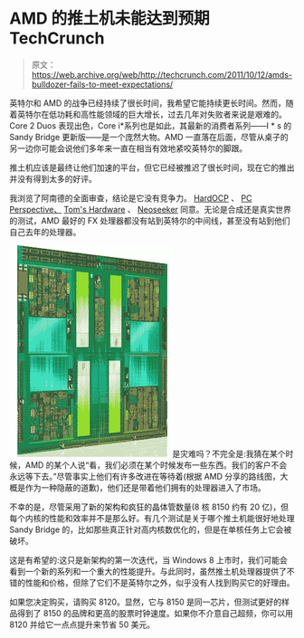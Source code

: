 # AMD 的推土机未能达到预期 TechCrunch

> 原文：<https://web.archive.org/web/http://techcrunch.com/2011/10/12/amds-bulldozer-fails-to-meet-expectations/>

英特尔和 AMD 的战争已经持续了很长时间，我希望它能持续更长时间。然而，随着英特尔在低功耗和高性能领域的巨大增长，过去几年对失败者来说是艰难的。Core 2 Duos 表现出色，Core i*系列也是如此，其最新的消费者系列——I * s 的 Sandy Bridge 更新版——是一个庞然大物。AMD 一直落在后面，尽管从桌子的另一边你可能会说他们多年来一直在相当有效地紧咬英特尔的脚跟。

推土机应该是最终让他们加速的平台，但它已经被推迟了很长时间，现在它的推出并没有得到太多的好评。

我浏览了阿南德的全面审查，结论是它没有竞争力。 [HardOCP](https://web.archive.org/web/20230204180721/http://hardocp.com/article/2011/10/11/amd_bulldozer_fx8150_desktop_performance_review) 、 [PC Perspective、](https://web.archive.org/web/20230204180721/http://www.pcper.com/reviews/Processors/AMD-FX-8150-Processor-Review-Can-Bulldozer-Unearth-AMD-Victory) [Tom's Hardware](https://web.archive.org/web/20230204180721/http://www.tomshardware.com/reviews/fx-8150-zambezi-bulldozer-990fx,3043.html) 、 [Neoseeker](https://web.archive.org/web/20230204180721/http://www.neoseeker.com/Articles/Hardware/Reviews/amd_fx-8150/) 同意。无论是合成还是真实世界的测试，AMD 最好的 FX 处理器都没有站到英特尔的中间线，甚至没有站到他们自己去年的处理器。

![](img/c1516612a29a25c96e2e547aff38e75b.png "dieshot")是灾难吗？不完全是:我猜在某个时候，AMD 的某个人说“看，我们必须在某个时候发布一些东西。我们的客户不会永远等下去。”尽管事实上他们有许多改进在等待着(根据 AMD 分享的路线图，大概是作为一种隐蔽的道歉)，他们还是带着他们拥有的处理器进入了市场。

不幸的是，尽管采用了新的架构和疯狂的晶体管数量(8 核 8150 约有 20 亿)，但每个内核的性能和效率并不是那么好。有几个测试是关于哪个推土机能很好地处理 Sandy Bridge 的，比如那些真正针对高内核数优化的，但是在单核任务上它会被破坏。

这是有希望的:这只是新架构的第一次迭代，当 Windows 8 上市时，我们可能会看到一个新的系列和一个重大的性能提升。与此同时，虽然推土机处理器提供了不错的性能和价格，但除了它们不是英特尔之外，似乎没有人找到购买它的好理由。

如果您决定购买，请购买 8120。显然，它与 8150 是同一芯片，但测试更好的样品得到了 8150 的品牌和更高的股票时钟速度。如果你不介意自己超频，你可以用 8120 并给它一点点提升来节省 50 美元。
